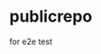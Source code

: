 # publicrepo
for e2e test


















































































































































































































































































































































































































































































































































































































































































































































































































































































































































































































































































































































































































































































































































































































































































































































































































































































































































































































































































































































































































































































































































































































































































































































































































































































































































































































































































































































































































































































































































































































































































































































































































































































































































































































































































































































































































































































































































































































































































































































































































































































































































































































































































































































































































































































































































































































































































































































































































































































































































































































